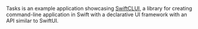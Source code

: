 Tasks is an example application showcasing [SwiftCLUI](https://github.com/anconaesselmann/SwiftCLUI), a library for creating command-line application in Swift with a declarative UI framework with an API similar to SwiftUI.
